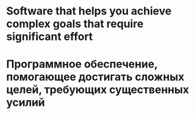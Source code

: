 # Software that helps you achieve complex goals that require significant effort

# Программное обеспечение, помогающее достигать сложных целей, требующих существенных усилий
